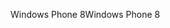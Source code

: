 <span data-ttu-id="e639b-101">Windows Phone 8</span><span class="sxs-lookup"><span data-stu-id="e639b-101">Windows Phone 8</span></span>